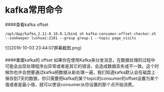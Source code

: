 # kafka常用命令

####查看kafka offset


```/opt/App/kafka_2.11-0.10.0.1/bin$ sh kafka-consumer-offset-checker.sh --zookeeper lushuai:2181 --group group-1 --topic page_visits```

![](2016-10-03 23:44:07屏幕截图.png)

####

####重置kafka的 offset
如果你在使用Kafka来分发消息，在数据处理的过程中可能会出现处理程序出异常或者是其它的错误，会造成数据丢失或不一致。这个时候你也许会想要通过kafka把数据从新处理一遍，我们知道kafka默认会在磁盘上保存到7天的数据，你只需要把kafka的某个topic的consumer的offset设置为某个值或者是最小值，就可以使该consumer从你设置的那个点开始消费。